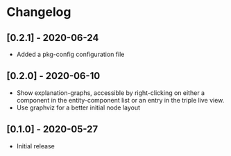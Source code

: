 # Changelog

## [0.2.1] - 2020-06-24

- Added a pkg-config configuration file

## [0.2.0] - 2020-06-10

- Show explanation-graphs, accessible by right-clicking on either a component
  in the entity-component list or an entry in the triple live view.
- Use graphviz for a better initial node layout


## [0.1.0] - 2020-05-27

- Initial release
